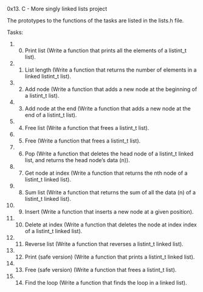0x13. C - More singly linked lists project

The prototypes to the functions of the tasks are listed in the lists.h file.

Tasks:
1. 0. Print list (Write a function that prints all the elements of a listint_t list).
2. 1. List length (Write a function that returns the number of elements in a linked listint_t list).
3. 2. Add node (Write a function that adds a new node at the beginning of a listint_t list).
4. 3. Add node at the end (Write a function that adds a new node at the end of a listint_t list).
5. 4. Free list (Write a function that frees a listint_t list).
6. 5. Free (Write a function that frees a listint_t list).
7. 6. Pop (Write a function that deletes the head node of a listint_t linked list, and returns the head node’s data (n)).
8. 7. Get node at index (Write a function that returns the nth node of a listint_t linked list).
9. 8. Sum list (Write a function that returns the sum of all the data (n) of a listint_t linked list).
10. 9. Insert (Write a function that inserts a new node at a given position).
11. 10. Delete at index (Write a function that deletes the node at index index of a listint_t linked list).
12. 11. Reverse list (Write a function that reverses a listint_t linked list).
13. 12. Print (safe version) (Write a function that prints a listint_t linked list).
14. 13. Free (safe version) (Write a function that frees a listint_t list).
15. 14. Find the loop (Write a function that finds the loop in a linked list).
